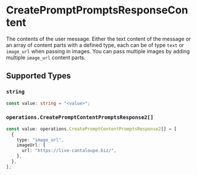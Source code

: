 # CreatePromptPromptsResponseContent

The contents of the user message. Either the text content of the message or an array of content parts with a defined type, each can be of type `text` or `image_url` when passing in images. You can pass multiple images by adding multiple `image_url` content parts. 


## Supported Types

### `string`

```typescript
const value: string = "<value>";
```

### `operations.CreatePromptContentPromptsResponse2[]`

```typescript
const value: operations.CreatePromptContentPromptsResponse2[] = [
  {
    type: "image_url",
    imageUrl: {
      url: "https://live-cantaloupe.biz/",
    },
  },
];
```

